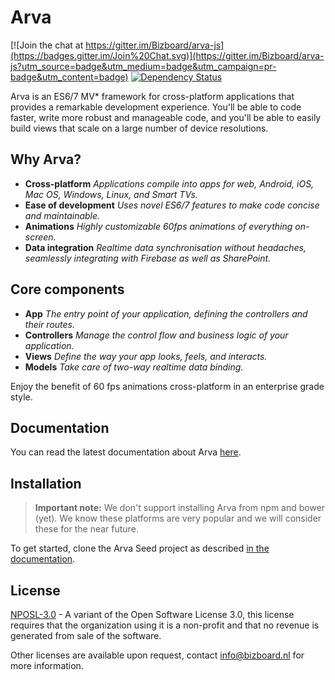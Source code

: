 # Arva
[![Join the chat at https://gitter.im/Bizboard/arva-js](https://badges.gitter.im/Join%20Chat.svg)](https://gitter.im/Bizboard/arva-js?utm_source=badge&utm_medium=badge&utm_campaign=pr-badge&utm_content=badge) [![Dependency Status](http://img.shields.io/gemnasium/Bizboard/arva-js.svg)](https://gemnasium.com/Bizboard/arva-js)

Arva is an ES6/7 MV* framework for cross-platform applications that provides a
remarkable development experience. You'll be able to code faster, write
more robust and manageable code, and you'll be able to easily build views that scale on a large number of device resolutions.

## Why Arva?

* **Cross-platform** *Applications compile into apps for web, Android, iOS, Mac OS, Windows, Linux, and Smart TVs.*
* **Ease of development** *Uses novel ES6/7 features to make code concise
and maintainable.*
* **Animations** *Highly customizable 60fps animations of everything on-screen.*
* **Data integration** *Realtime data synchronisation without headaches, seamlessly integrating with Firebase as well as SharePoint.*

## Core components

* **App** *The entry point of your application, defining the controllers and their routes.*
* **Controllers** *Manage the control flow and business logic of your application.*
* **Views** *Define the way your app looks, feels, and interacts.*
* **Models** *Take care of two-way realtime data binding.*

Enjoy the benefit of 60 fps animations cross-platform in an enterprise grade style.

## Documentation
You can read the latest documentation about Arva <a href="https://github.com/Bizboard/arva-js/wiki">here</a>.

## Installation
> **Important note:** We don't support installing Arva from npm and bower (yet). We know these platforms are very popular and we will consider these for the near future. 

To get started, clone the Arva Seed project as described <a href="https://github.com/Bizboard/arva-js/wiki/Installation">in the documentation</a>.

## License
[NPOSL-3.0](https://opensource.org/licenses/NPOSL-3.0) - A variant of the Open Software License 3.0, this license requires that the organization using it is a non-profit and that no revenue is generated from sale of the software.

Other licenses are available upon request, contact info@bizboard.nl for more information.
